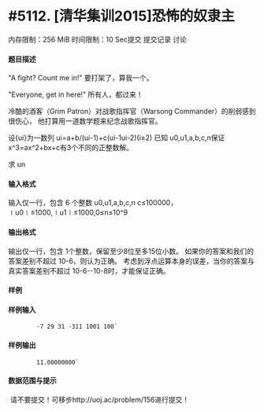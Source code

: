 
# #5112. [清华集训2015]恐怖的奴隶主
内存限制：256 MiB 时间限制：10 Sec提交 提交记录 讨论
#### 题目描述
"A fight? Count me in!" 要打架了，算我一个。

"Everyone, get in here!" 所有人，都过来！

冷酷的酒客（Grim Patron）对战歌指挥官（Warsong Commander）的削弱感到很伤心，
他打算用一道数学题来纪念战歌指挥官。

设{ui}为一数列
ui=a+b/(ui-1)+c(ui-1ui-2)(i≥2)
已知 u0,u1,a,b,c,n保证 x^3=ax^2+bx+c有3个不同的正整数解。

求 un

#### 输入格式
输入仅一行，包含 6 个整数 u0,u1,a,b,c,n
c≤100000，∣u0∣≤1000,∣u1∣≤1000,0≤n≤10^9
#### 输出格式
输出仅一行，包含 1个整数，保留至少8位至多15位小数。
如果你的答案和我们的答案差别不超过 10-6，则认为正确。
考虑到浮点运算本身的误差，当你的答案与真实答案差别不超过 10-6--10-8时，才能保证正确。

#### 样例

#### 样例输入

			-7 29 31 -311 1001 100`
#### 样例输出

			11.00000000`
#### 数据范围与提示

 请不要提交！可移步http://uoj.ac/problem/156进行提交！